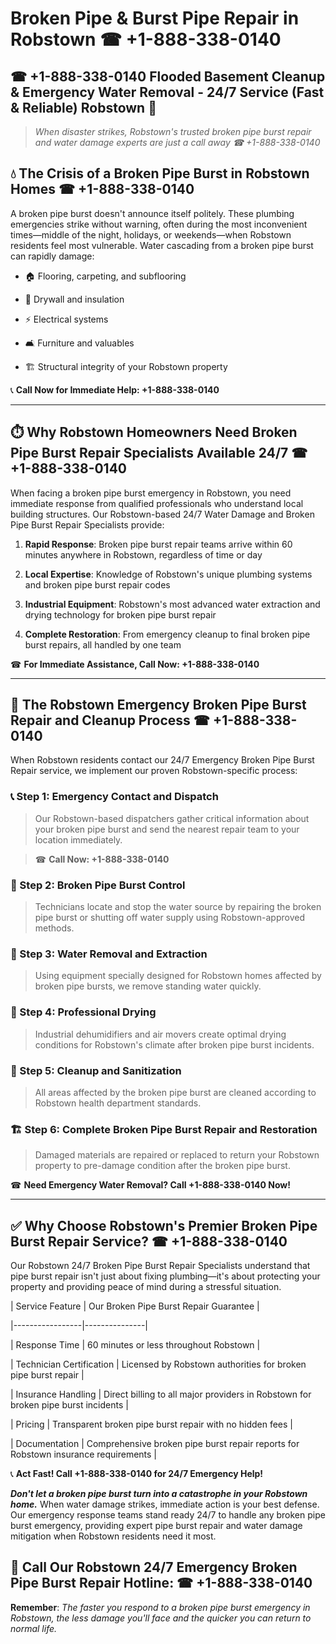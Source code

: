 # Broken Pipe & Burst Pipe Repair in Robstown ☎ +1-888-338-0140  
## ☎ +1-888-338-0140 Flooded Basement Cleanup & Emergency Water Removal - 24/7 Service (Fast & Reliable) Robstown 🚨  

> *When disaster strikes, Robstown's trusted broken pipe burst repair and water damage experts are just a call away ☎ +1-888-338-0140*  

## 💧 The Crisis of a Broken Pipe Burst in Robstown Homes ☎ +1-888-338-0140  

A broken pipe burst doesn't announce itself politely. These plumbing emergencies strike without warning, often during the most inconvenient times—middle of the night, holidays, or weekends—when Robstown residents feel most vulnerable. Water cascading from a broken pipe burst can rapidly damage:  

* 🏠 Flooring, carpeting, and subflooring  
* 🧱 Drywall and insulation  
* ⚡ Electrical systems  
* 🛋️ Furniture and valuables  
* 🏗️ Structural integrity of your Robstown property  

📞 **Call Now for Immediate Help: +1-888-338-0140**  

---  

## ⏱️ Why Robstown Homeowners Need Broken Pipe Burst Repair Specialists Available 24/7 ☎ +1-888-338-0140  

When facing a broken pipe burst emergency in Robstown, you need immediate response from qualified professionals who understand local building structures. Our Robstown-based 24/7 Water Damage and Broken Pipe Burst Repair Specialists provide:  

1. **Rapid Response**: Broken pipe burst repair teams arrive within 60 minutes anywhere in Robstown, regardless of time or day  
2. **Local Expertise**: Knowledge of Robstown's unique plumbing systems and broken pipe burst repair codes  
3. **Industrial Equipment**: Robstown's most advanced water extraction and drying technology for broken pipe burst repair  
4. **Complete Restoration**: From emergency cleanup to final broken pipe burst repairs, all handled by one team  

☎ **For Immediate Assistance, Call Now: +1-888-338-0140**  

---  

## 🔧 The Robstown Emergency Broken Pipe Burst Repair and Cleanup Process ☎ +1-888-338-0140  

When Robstown residents contact our 24/7 Emergency Broken Pipe Burst Repair service, we implement our proven Robstown-specific process:  

### 📞 Step 1: Emergency Contact and Dispatch  
> Our Robstown-based dispatchers gather critical information about your broken pipe burst and send the nearest repair team to your location immediately.  
> ☎ **Call Now: +1-888-338-0140**  

### 🚿 Step 2: Broken Pipe Burst Control  
> Technicians locate and stop the water source by repairing the broken pipe burst or shutting off water supply using Robstown-approved methods.  

### 🌊 Step 3: Water Removal and Extraction  
> Using equipment specially designed for Robstown homes affected by broken pipe bursts, we remove standing water quickly.  

### 💨 Step 4: Professional Drying  
> Industrial dehumidifiers and air movers create optimal drying conditions for Robstown's climate after broken pipe burst incidents.  

### 🧼 Step 5: Cleanup and Sanitization  
> All areas affected by the broken pipe burst are cleaned according to Robstown health department standards.  

### 🏗️ Step 6: Complete Broken Pipe Burst Repair and Restoration  
> Damaged materials are repaired or replaced to return your Robstown property to pre-damage condition after the broken pipe burst.  

☎ **Need Emergency Water Removal? Call +1-888-338-0140 Now!**  

---  

## ✅ Why Choose Robstown's Premier Broken Pipe Burst Repair Service? ☎ +1-888-338-0140  

Our Robstown 24/7 Broken Pipe Burst Repair Specialists understand that pipe burst repair isn't just about fixing plumbing—it's about protecting your property and providing peace of mind during a stressful situation.  

| Service Feature | Our Broken Pipe Burst Repair Guarantee |  
|-----------------|---------------|  
| Response Time | 60 minutes or less throughout Robstown |  
| Technician Certification | Licensed by Robstown authorities for broken pipe burst repair |  
| Insurance Handling | Direct billing to all major providers in Robstown for broken pipe burst incidents |  
| Pricing | Transparent broken pipe burst repair with no hidden fees |  
| Documentation | Comprehensive broken pipe burst repair reports for Robstown insurance requirements |  

📞 **Act Fast! Call +1-888-338-0140 for 24/7 Emergency Help!**  

***Don't let a broken pipe burst turn into a catastrophe in your Robstown home.*** When water damage strikes, immediate action is your best defense. Our emergency response teams stand ready 24/7 to handle any broken pipe burst emergency, providing expert pipe burst repair and water damage mitigation when Robstown residents need it most.  

## 📱 Call Our Robstown 24/7 Emergency Broken Pipe Burst Repair Hotline: ☎ +1-888-338-0140  

**Remember**: *The faster you respond to a broken pipe burst emergency in Robstown, the less damage you'll face and the quicker you can return to normal life.*